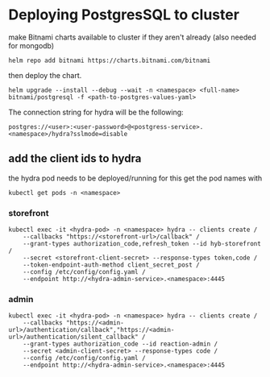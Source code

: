 # Deploying PostgresSQL to cluster

make Bitnami charts available to cluster if they aren't already (also needed for mongodb)

```shell script
helm repo add bitnami https://charts.bitnami.com/bitnami
```

then deploy the chart.
```shell script
helm upgrade --install --debug --wait -n <namespace> <full-name> bitnami/postgresql -f <path-to-postgres-values-yaml>
```
The connection string for hydra will be the following:

`postgres://<user>:<user-password>@<postgress-service>.<namespace>/hydra?sslmode=disable`
## add the client ids to hydra

the hydra pod needs to be deployed/running for this
get the pod names with 
```shell script
kubectl get pods -n <namespace>
```
### storefront
```shell script
kubectl exec -it <hydra-pod> -n <namespace> hydra -- clients create /
    --callbacks "https://<storefront-url>/callback" /
    --grant-types authorization_code,refresh_token --id hyb-storefront /
    --secret <storefront-client-secret> --response-types token,code /
    --token-endpoint-auth-method client_secret_post /
    --config /etc/config/config.yaml /
    --endpoint http://<hydra-admin-service>.<namespace>:4445
```
### admin
```shell script
kubectl exec -it <hydra-pod> -n <namespace> hydra -- clients create /
    --callbacks "https://<admin-url>/authentication/callback","https://<admin-url>/authentication/silent_callback" /
    --grant-types authorization_code --id reaction-admin /
    --secret <admin-client-secret> --response-types code /
    --config /etc/config/config.yaml /
    --endpoint http://<hydra-admin-service>.<namespace>:4445
```
